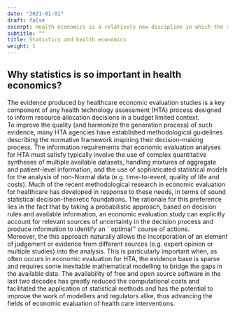 ```yaml
---
date: "2021-01-01"
draft: false
excerpt: Health economics is a relatively new discipline in which the role played by statistics is constantly growing.
subtitle: ""
title: Statistics and health economics
weight: 1
---
```


## Why statistics is so important in health economics?

The evidence produced by healthcare economic evaluation studies is a key component of any health technology assessment (HTA) process designed to inform resource allocation decisions in a budget limited context.  
To improve the quality (and harmonize the generation process) of such evidence, many HTA agencies have established methodological guidelines describing the normative framework inspiring their decision-making process. 
The information requirements that economic evaluation analyses for HTA must satisfy typically involve the use of complex quantitative syntheses of multiple available datasets, handling mixtures of aggregate and patient-level information, and the use of sophisticated statistical models for the analysis of non-Normal data (e.g. time-to-event, quality of life and costs). 
Much of the recent methodological research in economic evaluation for healthcare has developed in response to these needs, in terms of sound statistical decision-theoretic foundations. 
The rationale for this preference lies in the fact that by taking a probabilistic approach, based on decision rules and available information, an economic evaluation study can explicitly account for relevant sources of uncertainty in the decision process and produce information to identify an ``optimal'' course of actions.  
Moreover, the this approach naturally allows the incorporation of an element of judgement or evidence from different sources (e.g. expert opinion or multiple studies) into the analysis. 
This is particularly important when, as often occurs in economic evaluation for HTA, the evidence base is sparse and requires some inevitable mathematical modelling to bridge the gaps in the available data. 
The availability of free and open source software in the last two decades has greatly reduced the computational costs and facilitated the application of statistical methods and has the potential to improve the work of modellers and regulators alike, thus advancing the fields of economic evaluation of health care interventions.
